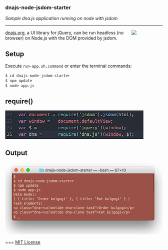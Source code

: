 ### dnajs-node-jsdom-starter

*Sample dna.js application running on node with jsdom*

---
<img src=https://raw.githubusercontent.com/dnajs/dna.js/master/website/static/graphics/dnajs-logo.png
   width=100 align=right>

[dnajs.org](http://dnajs.org), a UI library for jQuery, can be run headless (no browser) on
Node.js with the DOM provided by jsdom.

## Setup
Execute `run-app.sh.command` or enter the terminal commands:
```
$ cd dnajs-node-jsdom-starter
$ npm update
$ node app.js
```

## require()
![require dna.js](screenshots/require-dnajs.png)

## Output
![require dna.js](screenshots/terminal.png)

===
[MIT License](http://dnajs.org/license)
